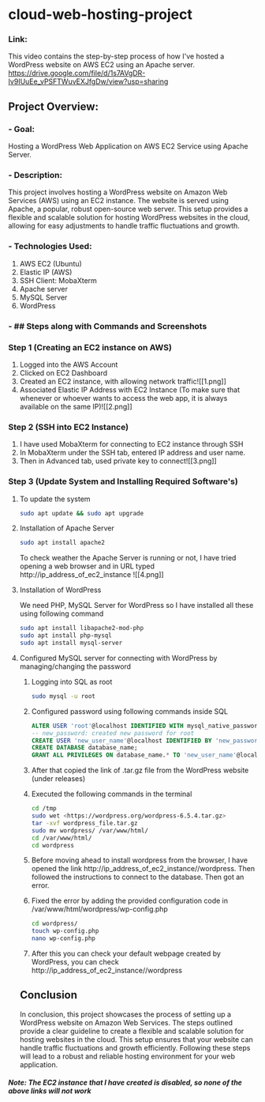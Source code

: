 # cloud-web-hosting-project

### Link: 
This video contains the step-by-step process of how I've hosted a WordPress website on AWS EC2 using an Apache server. 
https://drive.google.com/file/d/1s7AVgDR-Iv9IUuEe_vPSFTWuvEXJfgDw/view?usp=sharing

## Project Overview:
### - Goal: 
Hosting a WordPress Web Application on AWS EC2 Service using Apache Server.

### - Description:
This project involves hosting a WordPress website on Amazon Web Services (AWS) using an EC2 instance. The website is served using Apache, a popular, robust open-source web server. This setup provides a flexible and scalable solution for hosting WordPress websites in the cloud, allowing for easy adjustments to handle traffic fluctuations and growth.

### - Technologies Used: 
1.  AWS EC2 (Ubuntu)
2. Elastic IP (AWS) 
3. SSH Client: MobaXterm 
4. Apache server
5. MySQL Server
6. WordPress


### - ## Steps along with Commands and Screenshots

### Step 1 (Creating an EC2 instance on AWS)

1. Logged into the AWS Account
2. Clicked on EC2 Dashboard
3. Created an EC2 instance, with allowing network traffic![[1.png]]
4. Associated Elastic IP Address with EC2 Instance (To make sure that whenever or whoever wants to access the web app, it is always available on the same IP)![[2.png]]
### Step 2 (SSH into EC2 Instance)

1. I have used MobaXterm for connecting to EC2 instance through SSH
2. In MobaXterm under the SSH tab, entered IP address and user name.
3. Then in Advanced tab, used private key to connect![[3.png]]

### Step 3 (Update System and Installing Required Software's)

1. To update the system
    
    ```bash
    sudo apt update && sudo apt upgrade
    ```
    
2. Installation of Apache Server
    
    ```bash
    sudo apt install apache2
    ```
    
    To check weather the Apache Server is running or not, I have tried opening a web browser and in URL typed http://ip_address_of_ec2_instance ![[4.png]]
    
3. Installation of WordPress
    
    We need PHP, MySQL Server for WordPress so I have installed all these using following command
    
    ```bash
    sudo apt install libapache2-mod-php
    sudo apt install php-mysql
    sudo apt install mysql-server
    ```
    
4. Configured MySQL server for connecting with WordPress by managing/changing the password
    
    1. Logging into SQL as root
        
        ```bash
        sudo mysql -u root
        ```
        
    2. Configured password using following commands inside SQL
        
        ```sql
        ALTER USER 'root'@localhost IDENTIFIED WITH mysql_native_password BY 'new_password';
        -- new_password: created new password for root
        CREATE USER 'new_user_name'@localhost IDENTIFIED BY 'new_password';
        CREATE DATABASE database_name;
        GRANT ALL PRIVILEGES ON database_name.* TO 'new_user_name'@localhost;
        ```
        
    3. After that copied the link of .tar.gz file from the WordPress website (under releases)
        
    4. Executed the following commands in the terminal
        
        ```bash
        cd /tmp
        sudo wet <https://wordpress.org/wordpress-6.5.4.tar.gz>
        tar -xvf wordpress_file.tar.gz
        sudo mv wordpress/ /var/www/html/
        cd /var/www/html/
        cd wordpress
        
        ```
        
    5. Before moving ahead to install wordpress from the browser, I have opened the link http://ip_address_of_ec2_instance//wordpress. Then followed the instructions to connect to the database. Then got an error.
        
    6. Fixed the error by adding the provided configuration code in /var/www/html/wordpress/wp-config.php
        ```bash
        cd wordpress/
        touch wp-config.php
        nano wp-config.php
        ```
	7. After this you can check your default webpage created by WordPress, you can check http://ip_address_of_ec2_instance//wordpress
    
    ## Conclusion
    
    In conclusion, this project showcases the process of setting up a WordPress website on Amazon Web Services. The steps outlined provide a clear guideline to create a flexible and scalable solution for hosting websites in the cloud. This setup ensures that your website can handle traffic fluctuations and growth efficiently. Following these steps will lead to a robust and reliable hosting environment for your web application.

#### *Note: The EC2 instance that I have created is disabled, so none of the above links will not work*





